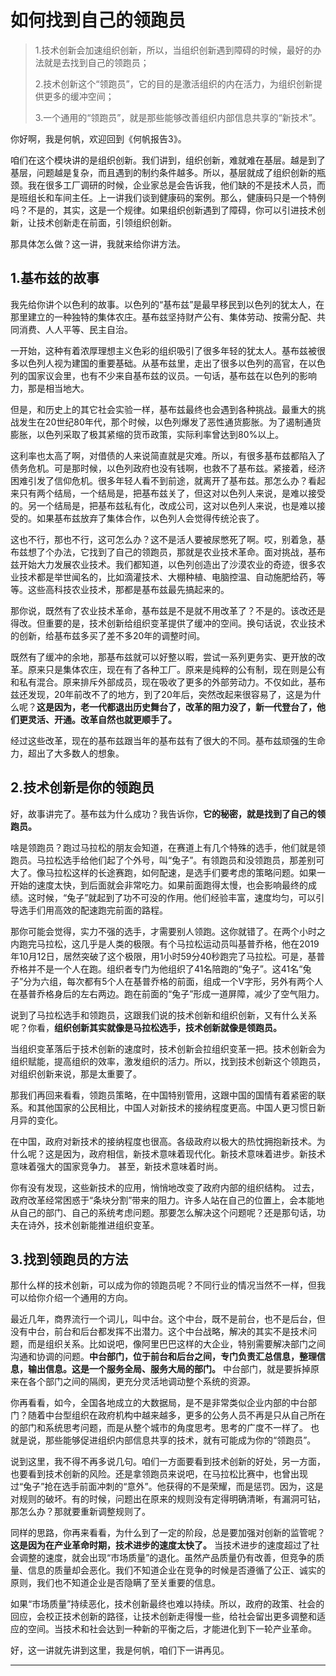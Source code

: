 # 如何找到自己的领跑员

> 1.技术创新会加速组织创新，所以，当组织创新遇到障碍的时候，最好的办法就是去找到自己的领跑员；
>
> 2.技术创新这个“领跑员”，它的目的是激活组织的内在活力，为组织创新提供更多的缓冲空间；
>
> 3.一个通用的“领跑员”，就是那些能够改善组织内部信息共享的“新技术”。

你好啊，我是何帆，欢迎回到《何帆报告3》。

咱们在这个模块讲的是组织创新。我们讲到，组织创新，难就难在基层。越是到了基层，问题越是复杂，而且遇到的制约条件越多。所以，基层就成了组织创新的瓶颈。我在很多工厂调研的时候，企业家总是会告诉我，他们缺的不是技术人员，而是班组长和车间主任。上一讲我们谈到健康码的案例。那么，健康码只是一个特例吗？不是的，其实，这是一个规律。如果组织创新遇到了障碍，你可以引进技术创新，让技术创新走在前面，引领组织创新。

那具体怎么做？这一讲，我就来给你讲方法。

## 1.基布兹的故事

我先给你讲个以色利的故事。以色列的“基布兹”是最早移民到以色列的犹太人，在那里建立的一种独特的集体农庄。基布兹坚持财产公有、集体劳动、按需分配、共同消费、人人平等、民主自治。

一开始，这种有着浓厚理想主义色彩的组织吸引了很多年轻的犹太人。基布兹被很多以色列人视为建国的重要基础。从基布兹里，走出了很多以色列的高官，在以色列的国家议会里，也有不少来自基布兹的议员。一句话，基布兹在以色列的影响力，那是相当地大。

但是，和历史上的其它社会实验一样，基布兹最终也会遇到各种挑战。最重大的挑战发生在20世纪80年代，那个时候，以色列爆发了恶性通货膨胀。为了遏制通货膨胀，以色列采取了极其紧缩的货币政策，实际利率曾达到80%以上。

这利率也太高了啊，对借债的人来说简直就是灾难。所以，有很多基布兹都陷入了债务危机。可是那时候，以色列政府也没有钱啊，也救不了基布兹。紧接着，经济困难引发了信仰危机。很多年轻人看不到前途，就离开了基布兹。那怎么办？看起来只有两个结局，一个结局是，把基布兹关了，但这对以色列人来说，是难以接受的。另一个结局是，把基布兹私有化，改成公司，这对以色列人来说，也是难以接受的。如果基布兹放弃了集体合作，以色列人会觉得传统沦丧了。

这也不行，那也不行，这可怎么办？这不是活人要被尿憋死了啊。哎，别着急，基布兹想了个办法，它找到了自己的领跑员，那就是农业技术革命。面对挑战，基布兹开始大力发展农业技术。我们都知道，以色列创造出了沙漠农业的奇迹，很多农业技术都是举世闻名的，比如滴灌技术、大棚种植、电脑控温、自动施肥给药，等等。这些高科技农业技术，那都是基布兹最先搞起来的。

那你说，既然有了农业技术革命，基布兹是不是就不用改革了？不是的。该改还是得改。但重要的是，技术创新给组织变革提供了缓冲的空间。换句话说，农业技术的创新，给基布兹多买了差不多20年的调整时间。

既然有了缓冲的余地，那基布兹就可以好整以暇，尝试一系列更务实、更开放的改革。原来只是集体农庄，现在有了各种工厂。原来是纯粹的公有制，现在则是公有和私有混合。原来排斥外部成员，现在吸收了更多的外部劳动力。不仅如此，基布兹还发现，20年前改不了的地方，到了20年后，突然改起来很容易了，这是为什么呢？**这是因为，老一代都退出历史舞台了，改革的阻力没了，新一代登台了，他们更灵活、开通。改革自然也就更顺手了。**

经过这些改革，现在的基布兹跟当年的基布兹有了很大的不同。基布兹顽强的生命力，超出了大多数人的想象。

## 2.技术创新是你的领跑员

好，故事讲完了。基布兹为什么成功？我告诉你，**它的秘密，就是找到了自己的领跑员。**

啥是领跑员？跑过马拉松的朋友会知道，在赛道上有几个特殊的选手，他们就是领跑员。马拉松选手给他们起了个外号，叫“兔子”。有领跑员和没领跑员，那差别可大了。像马拉松这样的长途赛跑，如何配速，是选手们要考虑的策略问题。如果一开始的速度太快，到后面就会非常吃力。如果前面跑得太慢，也会影响最终的成绩。这时候，“兔子”就起到了功不可没的作用。他们经验丰富，速度均匀，可以引导选手们用高效的配速跑完前面的路程。

那你可能会觉得，实力不强的选手，才需要别人领跑。这你就错了。在两个小时之内跑完马拉松，这几乎是人类的极限。有个马拉松运动员叫基普乔格，他在2019年10月12日，居然突破了这个极限，用1小时59分40秒跑完了马拉松。可是，基普乔格并不是一个人在跑。组织者专门为他组织了41名陪跑的“兔子”。这41名“兔子”分为六组，每次都有5个人在基普乔格的前面，组成一个V字形，另外有两个人在基普乔格身后的左右两边。跑在前面的“兔子”形成一道屏障，减少了空气阻力。

说到了马拉松选手和领跑员，这跟我们说的技术创新和组织创新，又有什么关系呢？你看，**组织创新其实就像是马拉松选手，技术创新就像是领跑员。**

当组织变革落后于技术创新的速度时，技术创新会拉组织变革一把。技术创新会为组织赋能，提高组织的效率，激发组织的活力。所以，找到技术创新这个领跑员，对组织创新来说，那是太重要了。

那我们再回来看看，领跑员策略，在中国特别管用，这跟中国的国情有着紧密的联系。和其他国家的公民相比，中国人对新技术的接纳程度更高。中国人更习惯日新月异的变化。

在中国，政府对新技术的接纳程度也很高。各级政府以极大的热忱拥抱新技术。为什么呢？这是因为，政府相信，新技术意味着现代化。新技术意味着进步。新技术意味着强大的国家竞争力。
甚至，新技术意味着时尚。

你有没有发现，这些新技术的应用，悄悄地改变了政府内部的组织结构。
过去，政府改革经常困惑于“条块分割”带来的阻力。许多人站在自己的位置上，会本能地从自己的部门、自己的系统考虑问题。那要怎么解决这个问题呢？还是那句话，功夫在诗外，技术创新能推进组织变革。

## 3.找到领跑员的方法

那什么样的技术创新，可以成为你的领跑员呢？不同行业的情况当然不一样，但我可以给你介绍一个通用的方向。

最近几年，商界流行一个词儿，叫中台。这个中台，既不是前台，也不是后台，但没有中台，前台和后台都发挥不出潜力。这个中台战略，解决的其实不是技术问题，而是组织关系。比如说吧，像阿里巴巴这样的大企业，特别需要解决部门之间沟通和协调的问题。**中台部门，位于前台和后台之间，专门负责汇总信息，整理信息，输出信息。这是一个服务全局、服务大局的部门。** 中台部门，就是要拆掉原来在各个部门之间的隔阂，更充分灵活地调动整个系统的资源。

你再看看，如今，全国各地成立的大数据局，是不是非常类似企业内部的中台部门？随着中台型组织在政府机构中越来越多，更多的公务人员不再是只从自己所在的部门和系统思考问题，而是从整个城市的角度思考。思考的广度不一样了。
也就是说，那些能够促进组织内部信息共享的技术，就有可能成为你的“领跑员”。

说到这里，我不得不再多说几句。咱们一方面要看到技术创新的好处，另一方面，也要看到技术创新的风险。还是拿领跑员来说吧，在马拉松比赛中，也曾出现过“兔子”抢在选手前面冲刺的“意外”。他获得的不是荣耀，而是惩罚。因为，这是对规则的破坏。有的时候，问题出在原来的规则没有定得明确清晰，有漏洞可钻，那怎么办？那就要重新调整规则了。

同样的思路，你再来看看，为什么到了一定的阶段，总是要加强对创新的监管呢？**这是因为在产业革命时期，技术进步的速度太快了。** 当技术进步的速度超过了社会调整的速度，就会出现“市场质量”的退化。虽然产品质量仍有改善，但竞争的质量、信息的质量却会恶化。我们不知道企业在竞争的时候是否遵循了公正、诚实的原则，我们也不知道企业是否隐瞒了至关重要的信息。

如果“市场质量”持续恶化，技术创新最终也难以持续。所以，政府的政策、社会的回应，会校正技术创新的路径，让技术创新走得慢一些，给社会留出更多调整和适应的空间。当技术和社会达到一种新的平衡之后，才能进化到下一轮产业革命。

好，这一讲就先讲到这里，我是何帆，咱们下一讲再见。

---
